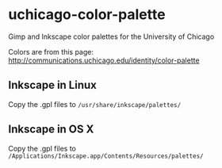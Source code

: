 # uchicago-color-palette
Gimp and Inkscape color palettes for the University of Chicago

Colors are from this page: http://communications.uchicago.edu/identity/color-palette

## Inkscape in Linux
Copy the .gpl files to `/usr/share/inkscape/palettes/`
## Inkscape in OS X
Copy the .gpl files to `/Applications/Inkscape.app/Contents/Resources/palettes/`

